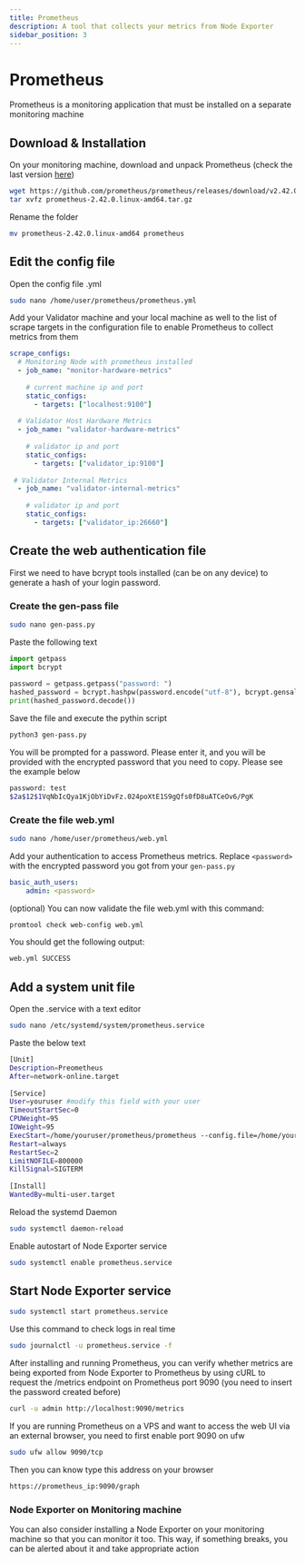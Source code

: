 ```yaml
---
title: Prometheus
description: A tool that collects your metrics from Node Exporter
sidebar_position: 3
---
```


# Prometheus

Prometheus is a monitoring application that must be installed on a separate monitoring machine

## Download & Installation

On your monitoring machine, download and unpack Prometheus (check the last version [here](https://prometheus.io/download/#prometheus))

```bash
wget https://github.com/prometheus/prometheus/releases/download/v2.42.0/prometheus-2.42.0.linux-amd64.tar.gz
tar xvfz prometheus-2.42.0.linux-amd64.tar.gz
```

Rename the folder

```bash
mv prometheus-2.42.0.linux-amd64 prometheus
```

## Edit the config file

Open the config file .yml

```bash
sudo nano /home/user/prometheus/prometheus.yml
```

Add your Validator machine and your local machine as well to the list of scrape targets in the configuration file to enable Prometheus to collect metrics from them

```yaml title="/home/user/prometheus/prometheus.yml"
scrape_configs:
  # Monitoring Node with prometheus installed
  - job_name: "monitor-hardware-metrics"
​
    # current machine ip and port
    static_configs:
      - targets: ["localhost:9100"]
​
  # Validator Host Hardware Metrics
  - job_name: "validator-hardware-metrics"
​
    # validator ip and port
    static_configs:
      - targets: ["validator_ip:9100"]
​
 # Validator Internal Metrics
  - job_name: "validator-internal-metrics"
​
    # validator ip and port
    static_configs:
      - targets: ["validator_ip:26660"]
```

## Create the web authentication file

First we need to have bcrypt tools installed (can be on any device) to generate a hash of your login password.

### Create the gen-pass file

```bash
sudo nano gen-pass.py
```

Paste the following text

```python title="gen-pass.py"
import getpass
import bcrypt
​
password = getpass.getpass("password: ")
hashed_password = bcrypt.hashpw(password.encode("utf-8"), bcrypt.gensalt())
print(hashed_password.decode())
```

Save the file and execute the pythin script

```bash
python3 gen-pass.py
```

You will be prompted for a password. Please enter it, and you will be provided with the encrypted password that you need to copy. Please see the example below

```bash
password: test
$2a$12$1VqNbIcQya1KjObYiDvFz.024poXtE1S9gQfs0fD8uATCeOv6/PgK
```

### Create the file web.yml

```bash
sudo nano /home/user/prometheus/web.yml
```

Add your authentication to access Prometheus metrics. Replace `<password>` with the encrypted password you got from your `gen-pass.py`

```yaml title="/home/user/prometheus/web.yml"
basic_auth_users:
    admin: <password>
```

(optional) You can now validate the file web.yml with this command:

```bash
promtool check web-config web.yml
```

You should get the following output:

```bash
web.yml SUCCESS
```

## Add a system unit file

Open the .service with a text editor

```bash
sudo nano /etc/systemd/system/prometheus.service
```

Paste the below text

```bash title=/etc/systemd/system/prometheus.service
[Unit]
Description=Preometheus
After=network-online.target
​
[Service]
User=youruser #modify this field with your user
TimeoutStartSec=0
CPUWeight=95
IOWeight=95
ExecStart=/home/youruser/prometheus/prometheus --config.file=/home/youruser/prometheus/prometheus.yml --web.config.file=/home/trinity/prometheus/web.yml --storage.tsdb.path=/home/youruser/prometheus/data
Restart=always
RestartSec=2
LimitNOFILE=800000
KillSignal=SIGTERM
​
[Install]
WantedBy=multi-user.target
```

Reload the systemd Daemon

```bash
sudo systemctl daemon-reload
```

Enable autostart of Node Exporter service

```bash
sudo systemctl enable prometheus.service
```

## Start Node Exporter service

```bash
sudo systemctl start prometheus.service
```

Use this command to check logs in real time

```bash
sudo journalctl -u prometheus.service -f
```

After installing and running Prometheus, you can verify whether metrics are being exported from Node Exporter to Prometheus by using cURL to request the /metrics endpoint on Prometheus port 9090 (you need to insert the password created before)

```bash
curl -u admin http://localhost:9090/metrics
```

If you are running Prometheus on a VPS and want to access the web UI via an external browser, you need to first enable port 9090 on ufw

```bash
sudo ufw allow 9090/tcp
```

Then you can know type this address on your browser

```bash
https://prometheus_ip:9090/graph
```

### Node Exporter on Monitoring machine

You can also consider installing a Node Exporter on your monitoring machine so that you can monitor it too. This way, if something breaks, you can be alerted about it and take appropriate action